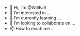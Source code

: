 - 👋 Hi, I’m @WillFJS
- 👀 I’m interested in ...
- 🌱 I’m currently learning ...
- 💞️ I’m looking to collaborate on ...
- 📫 How to reach me ...

<!---
WillFJS/WillFJS is a ✨ special ✨ repository because its `README.md` (this file) appears on your GitHub profile.
You can click the Preview link to take a look at your changes.
--->
